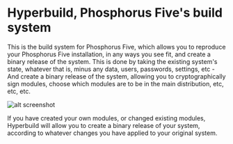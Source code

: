 
# Hyperbuild, Phosphorus Five's build system

This is the build system for Phosphorus Five, which allows you to reproduce your Phosphorus Five
installation, in any ways you see fit, and create a binary release of the system. This is done
by taking the existing system's state, whatever that is, minus any data, users, passwords, settings, etc -
And create a binary release of the system, allowing you to cryptographically sign modules, choose
which modules are to be in the main distribution, etc, etc, etc.

![alt screenshot](screenshots/screenshot-1.png)

If you have created your own modules, or changed existing modules, Hyperbuild will allow you to create
a binary release of your system, according to whatever changes you have applied to your original system.
